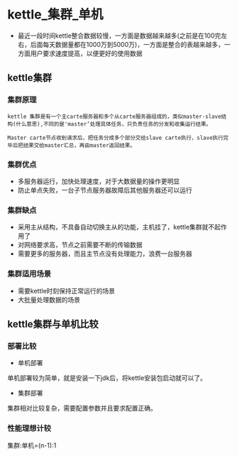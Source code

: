 ﻿# kettle_集群_单机

- 最近一段时间kettle整合数据较慢，一方面是数据越来越多(之前是在100完左右，后面每天数据量都在1000万到5000万)，一方面是整合的表越来越多，一方面用户要求速度提高，以便更好的使用数据


## kettle集群

### 集群原理

	kettle 集群是有一个主carte服务器和多个从carte服务器组成的，类似master-slave结构(什么意思),不同的是'master‘处理具体任务，只负责任务的分发和收集运行结果。
	
	Master carte节点收到请求后，把任务分成多个部分交给slave carte执行，slave执行完毕后把结果交给master汇总，再由master返回结果。
	
### 集群优点

- 多服务器运行，加快处理速度，对于大数据量的操作更明显
- 防止单点失败，一台子节点服务器故障后其他服务器还可以运行

### 集群缺点

- 采用主从结构，不具备自动切换主从的功能，主机挂了，kettle集群就不起作用了
- 对网络要求高，节点之前需要不断的传输数据
- 需要更多的服务器，而且主节点没有处理能力，浪费一台服务器

### 集群适用场景

- 需要kettle时刻保持正常运行的场景
- 大批量处理数据的场景



	
## kettle集群与单机比较

### 部署比较

- 单机部署

单机部署较为简单，就是安装一下jdk后，将kettle安装包启动就可以了。


- 集群部署

集群相对比较复杂，需要配置参数并且要求配置正确。

### 性能理想计较

集群:单机=(n-1):1

